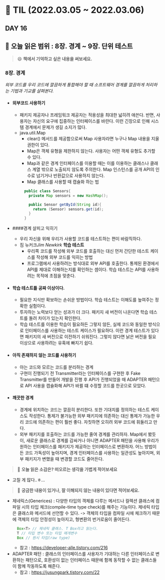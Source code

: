 # 📝 TIL (2022.03.05 ~ 2022.03.06)  
## DAY 16
📖 오늘 읽은 범위 : 8장. 경계 ~ 9장. 단위 테스트
--- 
> 😄 **책에서 기억하고 싶은 내용을 써보세요.**  

### 8장. 경계
*외부 코드를 우리 코드에 깔끔하게 통합해야 할 때 소프트웨어 경계를 깔끔하게 처리하는 기법과 기교를 살펴본다.*

- #### 외부코드 사용하기
  - 패키지 제공자나 프레임워크 제공자는 적용성을 최대한 넓히려 애쓴다. 반면, 사용자는 자신의 요구에 집중하는 인터페이스를 바란다. 이런 긴장으로 인해 시스템 경계에서 문제가 생길 소지가 많다.
  - java.util.Map
    - clear() 메서드를 제공함으로써 Map 사용자라면 누구나 Map 내용을 지울 권한이 있다.
    - Map은 객체 유형을 제한하지 않는다. 사용자는 어떤 객체 유형도 추가할 수 있다.
    - Map과 같은 경계 인터페이스를 이용할 때는 이를 이용하는 클래스나 클래스 계열 밖으로 노출되지 않도록 주의한다. Map 인스턴스를 공개 API의 인수로 넘기거나 반환값으로 사용하지 않는다.
    - Map 클래스를 사용할 때 캡슐화 하는 법
    ```java
      public class Sensors{
        private Map sensors = new HashMap();

        public Sensor getById(String id){
          return (Sensor) sensors.get(id);
        }
      }
    ```
- ####경계 살피고 익히기
  - 우리 자신을 위해 우리가 사용할 코드를 테스트하는 편이 바람직하다.
  - 짐 뉴커크*Jim Newkirk* **학습 테스트**
    - 우리쪽 코드를 작성해 외부 코드를 호출하는 대신 먼저 간단한 테스트 케이스를 작성해 외부 코드를 익히는 방법
    - 프로그램에서 사용하려는 방식대로 외부 API를 호출한다. 통제된 환경에서 API를 제대로 이해하는지를 확인하는 셈이다.
학습 테스트는 API를 사용하려는 목적에 초점을 맞춘다.

- #### 학습 테스트틑 공짜 이상이다.
  - 필요한 지식만 확보하는 손쉬운 방법이다. 학습 테스트는 이해도를 높여주는 정확한 실험이다.
  - 투자하는 노력보다 얻는 성과가 더 크다. 패키지 새 버전이 나온다면 학습 테스트를 돌려 차이가 있는지 확인한다.
  - 학습 테스트를 이용한 학습이 필요하든 그렇지 않든, 실제 코드와 동일한 방식으로 인터페이스를 사용하는 테스트 케이스가 필요하다. 이런 경계 테스트가 있다면 패키지의 새 버전으로 이전하기 쉬워진다.
그렇지 않다면 낡은 버전을 필요 이상으로 사용하려는 유혹에 빠지기 쉽다.

- #### 아직 존재하지 않는 코드를 사용하기
  - 아는 코드와 모르는 코드를 분리하는 경계
  - 구현이 진행되기 전 Transmitter라는 인터페이스를 구현한 후 Fake Transmitter를 만들어 개발을 진행 후 API가 진행되었을 때 ADAPTER 패턴으로 API 사용을 캡슐화해 API가 바뀔 떄 수정할 코드를 한곳으로 모았다.

- #### 깨끗한 경계
  - 경계에 위치하는 코드는 깔끔히 분리한다. 또한 기대치를 정의하는 테스트 케이스도 작성한다.
통제가 불가능한 외부 패키지에 의존하는 대신 통제가 가능한 우리 코드에 의존하는 편이 훨씬 좋다. 자칫하면 오히려 외부 코드에 휘둘리고 만다.
  - 외부 패키지를 호출하는 코드를 가능한 줄여 경계를 관리하자. Map에서 봤듯이, 새로운 클래스로 경계를 감싸거나 아니면 ADAPTER 패턴을 사용해 우리가 원하는 인터페이스를 패키지가 제공하는 인터페이스로 변환하자.
어느 방법이든 코드 가독성이 높아지며, 경계 인터페이스를 사용하는 일관성도 높아지며, 외부 패키지가 변했을 때 변경할 코드도 줄어든다.


> 🤔 **오늘 읽은 소감은? 떠오르는 생각을 가볍게 적어보세요**  
- 고칠 게 많다..ㅎ...

> 🔎 **궁금한 내용이 있거나, 잘 이해되지 않는 내용이 있다면 적어보세요.**  
- 제네릭스(Generices) : 다양한 타입의 객체를 다루는 메서드나 컬렉션 클래스에 컴파일 시의 타입 체크(compile-time type check)를 해주는 기능이다. 제네릭 타입은 클래스와 메서드에 선언할 수 있다.
-> 객체의 타입을 컴파일 시에 체크하기 때문에 객체의 타입 안정성이 높아지고, 형변환의 번거로움이 줄어든다.
  ```java
  	Box<T> // 제네릭 클래스. T Box라고 읽는다.
    T // 타입 변수 또는 타입 매개변수
    Box // 원시 타입(raw type)
  ```
  - 참고 : https://developer-alle.tistory.com/216
- ADAPTER 패턴 : 클래스의 인터페이스를 사용자가 기대하는 다른 인터페이스로 변환하는 패턴으로, 호환성이 없는 인터페이스 때문에 함께 동작할 수 없는 클래스들이 함께 작동하도록 해준다.
  - 참고 : https://jusungpark.tistory.com/22
